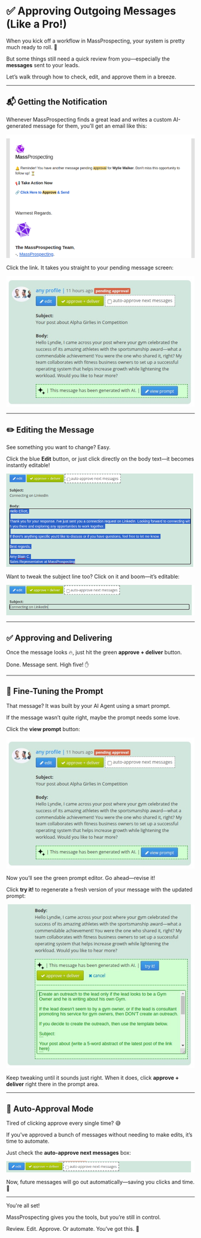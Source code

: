 # ✅ Approving Outgoing Messages (Like a Pro!)

When you kick off a workflow in MassProspecting, your system is pretty much ready to roll. 🚀

But some things still need a quick review from you—especially the **messages** sent to your leads.

Let’s walk through how to check, edit, and approve them in a breeze.

---

## 📬 Getting the Notification

Whenever MassProspecting finds a great lead and writes a custom AI-generated message for them, you’ll get an email like this:

![MassProspecting Email Notification](../assets/basic/approving-outgoing-messages/1.png)

Click the link. It takes you straight to your pending message screen:

![Pending Approval Screen](../assets/basic/approving-outgoing-messages/2.jpeg)

---

## ✏️ Editing the Message

See something you want to change? Easy.

Click the blue **Edit** button, or just click directly on the body text—it becomes instantly editable!

![Edit Message Body](../assets/basic/approving-outgoing-messages/3.png)

Want to tweak the subject line too? Click on it and boom—it’s editable:

![Edit Subject](../assets/basic/approving-outgoing-messages/4.png)

---

## ✅ Approving and Delivering

Once the message looks 🔥, just hit the green **approve + deliver** button.

Done. Message sent. High five! ✋

---

## 🤖 Fine-Tuning the Prompt

That message? It was built by your AI Agent using a smart prompt.

If the message wasn’t quite right, maybe the prompt needs some love.

Click the **view prompt** button:

![Open Prompt Area](../assets/basic/approving-outgoing-messages/2.jpeg)

Now you’ll see the green prompt editor. Go ahead—revise it!

Click **try it!** to regenerate a fresh version of your message with the updated prompt:

![Edit and Try Prompt](../assets/basic/approving-outgoing-messages/5.jpeg)

Keep tweaking until it sounds just right. When it does, click **approve + deliver** right there in the prompt area.

---

## 🔁 Auto-Approval Mode

Tired of clicking approve every single time? 😅

If you've approved a bunch of messages without needing to make edits, it’s time to automate.

Just check the **auto-approve next messages** box:

![Auto Approve](../assets/basic/approving-outgoing-messages/6.png)

Now, future messages will go out automatically—saving you clicks and time. 🎉

---

You're all set!

MassProspecting gives you the tools, but you’re still in control.

Review. Edit. Approve. Or automate. You’ve got this. 💪